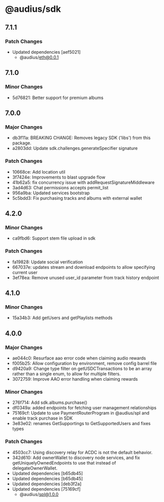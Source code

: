 # @audius/sdk

## 7.1.1

### Patch Changes

- Updated dependencies [aef5021]
  - @audius/eth@0.0.1

## 7.1.0

### Minor Changes

- 5d76821: Better support for premium albums

## 7.0.0

### Major Changes

- db3f11a: BREAKING CHANGE: Removes legacy SDK ('libs') from this package.
- a2803dd: Update sdk.challenges.generateSpecifier signature

### Patch Changes

- 10668ce: Add location util
- 3f7424e: Improvements to blast upgrade flow
- 41b62a5: fix concurrency issue with addRequestSignatureMiddleware
- 3ad4d63: Chat permissions accepts permit_list
- 956a9ba: Updated services bootstrap
- 5c5bdd3: Fix purchasing tracks and albums with external wallet

## 4.2.0

### Minor Changes

- ca9fbd6: Support stem file upload in sdk

### Patch Changes

- fa19828: Update social verification
- 667037e: updates stream and download endpoints to allow specifying current user
- 3ef78ea: Remove unused user_id parameter from track history endpoint

## 4.1.0

### Minor Changes

- 15a34b3: Add getUsers and getPlaylists methods

## 4.0.0

### Major Changes

- ae044c0: Resurface aao error code when claiming audio rewards
- f005b25: Allow configuration by environment, remove config barrel file
- d9420a9: Change type filter on getUSDCTransactions to be an array rather than a single enum, to allow for multiple filters.
- 3072759: Improve AAO error handling when claiming rewards

### Minor Changes

- 276f714: Add sdk.albums.purchase()
- df0349a: added endpoints for fetching user management relationships
- 75169cf: Update to use PaymentRouterProgram in @audius/spl and enable track purchase in SDK
- 3e83e02: renames GetSupportings to GetSupportedUsers and fixes types

### Patch Changes

- 4503cc7: Using discovery relay for ACDC is not the default behavior.
- 342d610: Add ownerWallet to discovery node services, and fix getUniquelyOwnedEndpoints to use that instead of delegateOwnerWallet.
- Updated dependencies [b65db45]
- Updated dependencies [b65db45]
- Updated dependencies [deb3f2a]
- Updated dependencies [75169cf]
  - @audius/spl@1.0.0
